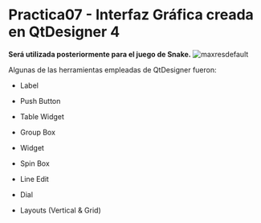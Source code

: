 # Practica07 - Interfaz Gráfica creada en QtDesigner 4

**Será utilizada posteriormente para el juego de Snake.**
![maxresdefault](https://cloud.githubusercontent.com/assets/13952922/18942803/12f14332-85e1-11e6-957c-0b174e74d42e.jpg)

Algunas de las herramientas empleadas de QtDesigner fueron: 

* Label

* Push Button

* Table Widget

* Group Box

* Widget

* Spin Box

* Line Edit

* Dial

* Layouts (Vertical & Grid)
